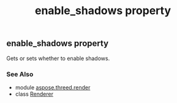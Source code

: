 ﻿---
title: enable_shadows property
second_title: Aspose.3D for Python via .NET API References
description: 
type: docs
weight: 100
url: /python-net/aspose.threed.render/renderer/enable_shadows/
is_root: false
---

## enable_shadows property


Gets or sets whether to enable shadows.

### See Also
* module [aspose.threed.render](../../)
* class [Renderer](/3d/python-net/aspose.threed.render/renderer)
